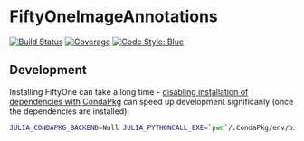 # FiftyOneImageAnnotations

[![Build Status](https://github.com/IHPSystems/FiftyOneImageAnnotations.jl/actions/workflows/CI.yml/badge.svg?branch=master)](https://github.com/IHPSystems/FiftyOneImageAnnotations.jl/actions/workflows/CI.yml?query=branch%3Amaster)
[![Coverage](https://codecov.io/gh/IHPSystems/FiftyOneImageAnnotations.jl/branch/master/graph/badge.svg)](https://codecov.io/gh/IHPSystems/FiftyOneImageAnnotations.jl)
[![Code Style: Blue](https://img.shields.io/badge/code%20style-blue-4495d1.svg)](https://github.com/invenia/BlueStyle)

## Development

Installing FiftyOne can take a long time - [disabling installation of dependencies with CondaPkg](https://cjdoris.github.io/PythonCall.jl/stable/pythoncall/#pythoncall-config) can speed up development significanly (once the dependencies are installed):
```sh
JULIA_CONDAPKG_BACKEND=Null JULIA_PYTHONCALL_EXE=`pwd`/.CondaPkg/env/bin/python julia --project
```
